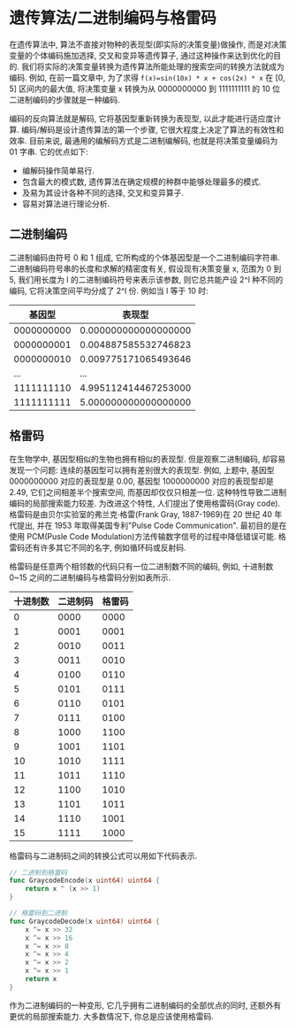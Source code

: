 # 遗传算法/二进制编码与格雷码

在遗传算法中, 算法不直接对物种的表现型(即实际的决策变量)做操作, 而是对决策变量的个体编码施加选择, 交叉和变异等遗传算子, 通过这种操作来达到优化的目的. 我们将实际的决策变量转换为遗传算法所能处理的搜索空间的转换方法就成为编码. 例如, 在前一篇文章中, 为了求得 `f(x)=sin(10x) * x + cos(2x) * x` 在 [0, 5] 区间内的最大值, 将决策变量 x 转换为从 0000000000 到 1111111111 的 10 位二进制编码的步骤就是一种编码.

编码的反向算法就是解码, 它将基因型重新转换为表现型, 以此才能进行适应度计算. 编码/解码是设计遗传算法的第一个步骤, 它很大程度上决定了算法的有效性和效率. 目前来说, 最通用的编解码方式是二进制编解码, 也就是将决策变量编码为 01 字串. 它的优点如下:

- 编解码操作简单易行.
- 包含最大的模式数, 遗传算法在确定规模的种群中能够处理最多的模式.
- 及易为其设计各种不同的选择, 交叉和变异算子.
- 容易对算法进行理论分析.

## 二进制编码

二进制编码由符号 0 和 1 组成, 它所构成的个体基因型是一个二进制编码字符串. 二进制编码符号串的长度和求解的精密度有关, 假设现有决策变量 x, 范围为 0 到 5, 我们用长度为 l 的二进制编码符号来表示该参数, 则它总共能产设 2^l 种不同的编码, 它将决策空间平均分成了 2^l 份. 例如当 l 等于 10 时:

|   基因型   |        表现型        |
| ---------- | -------------------- |
| 0000000000 | 0.000000000000000000 |
| 0000000001 | 0.004887585532746823 |
| 0000000010 | 0.009775171065493646 |
| ...        | ...                  |
| 1111111110 | 4.995112414467253000 |
| 1111111111 | 5.000000000000000000 |

## 格雷码

在生物学中, 基因型相似的生物也拥有相似的表现型. 但是观察二进制编码, 却容易发现一个问题: 连续的基因型可以拥有差别很大的表现型. 例如, 上题中, 基因型 0000000000 对应的表现型是 0.00, 基因型 1000000000 对应的表现型却是 2.49, 它们之间相差半个搜索空间, 而基因却仅仅只相差一位. 这种特性导致二进制编码的局部搜索能力较差. 为改进这个特性, 人们提出了使用格雷码(Gray code). 格雷码是由贝尔实验室的弗兰克·格雷(Frank Gray, 1887-1969)在 20 世纪 40 年代提出, 并在 1953 年取得美国专利"Pulse Code Communication". 最初目的是在使用 PCM(Pusle Code Modulation)方法传输数字信号的过程中降低错误可能. 格雷码还有许多其它不同的名字, 例如循环码或反射码.

格雷码是任意两个相邻数的代码只有一位二进制数不同的编码, 例如, 十进制数 0~15 之间的二进制编码与格雷码分别如表所示.

| 十进制数 | 二进制码 | 格雷码 |
| -------- | -------- | ------ |
| 0        | 0000     | 0000   |
| 1        | 0001     | 0001   |
| 2        | 0010     | 0011   |
| 3        | 0011     | 0010   |
| 4        | 0100     | 0110   |
| 5        | 0101     | 0111   |
| 6        | 0110     | 0101   |
| 7        | 0111     | 0100   |
| 8        | 1000     | 1100   |
| 9        | 1001     | 1101   |
| 10       | 1010     | 1111   |
| 11       | 1011     | 1110   |
| 12       | 1100     | 1010   |
| 13       | 1101     | 1011   |
| 14       | 1110     | 1001   |
| 15       | 1111     | 1000   |

格雷码与二进制码之间的转换公式可以用如下代码表示.

```go
// 二进制到格雷码
func GraycodeEncode(x uint64) uint64 {
	return x ^ (x >> 1)
}

// 格雷码到二进制
func GraycodeDecode(x uint64) uint64 {
	x ^= x >> 32
	x ^= x >> 16
	x ^= x >> 8
	x ^= x >> 4
	x ^= x >> 2
	x ^= x >> 1
	return x
}
```

作为二进制编码的一种变形, 它几乎拥有二进制编码的全部优点的同时, 还额外有更优的局部搜索能力. 大多数情况下, 你总是应该使用格雷码.
